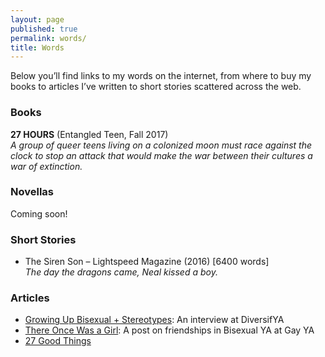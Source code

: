 ```yaml
---
layout: page
published: true
permalink: words/
title: Words
---
```




Below you’ll find links to my words on the internet, from where to buy my books to articles I’ve written to short stories scattered across the web.

### Books
**27 HOURS** (Entangled Teen, Fall 2017)  
_A group of queer teens living on a colonized moon must race against the clock to stop an attack that would make the war between their cultures a war of extinction._


### Novellas
Coming soon!


### Short Stories
- The Siren Son – Lightspeed Magazine (2016) [6400 words]   
_The day the dragons came, Neal kissed a boy._  


### Articles
- [Growing Up Bisexual + Stereotypes](http://www.diversifya.com/diversifya/diversifya-tristina-wright/): An interview at DiversifYA
- [There Once Was a Girl](http://www.gayya.org/?p=3083): A post on friendships in Bisexual YA at Gay YA
- [27 Good Things](http://27goodthings.com/2015/10/12/tristina-wright-author/)
